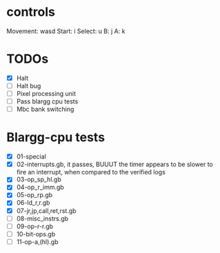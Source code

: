 # controls

Movement: wasd
Start: i
Select: u
B: j
A: k

# TODOs

- [x] Halt
- [ ] Halt bug
- [ ] Pixel processing unit
- [ ] Pass blargg cpu tests
- [ ] Mbc bank switching

# Blargg-cpu tests

- [x] 01-special
- [x] 02-interrupts.gb, it passes, BUUUT the timer appears to be slower to fire an interrupt, when compared to the verified logs
- [x] 03-op_sp_hl.gb
- [x] 04-op_r_imm.gb
- [x] 05-op_rp.gb
- [x] 06-ld_r,r.gb
- [x] 07-jr,jp,call,ret,rst.gb
- [ ] 08-misc_instrs.gb
- [ ] 09-op-r-r.gb
- [ ] 10-bit-ops.gb
- [ ] 11-op-a,(hl).gb
